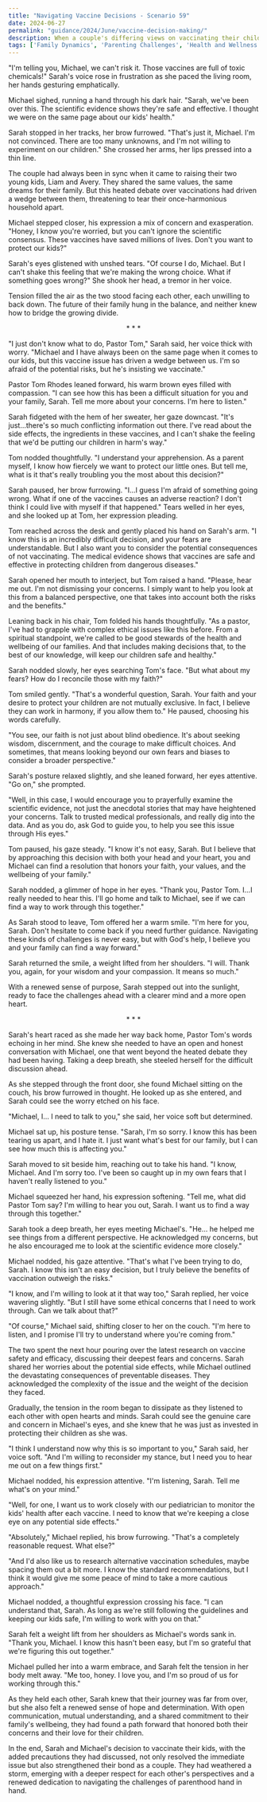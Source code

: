 ```yaml
---
title: "Navigating Vaccine Decisions - Scenario 59"
date: 2024-06-27
permalink: "guidance/2024/June/vaccine-decision-making/"
description: When a couple's differing views on vaccinating their children lead to an escalating conflict, they turn to Pastor Tom Rhodes for guidance on how to navigate this sensitive and ethically-charged issue while preserving their family unity.
tags: ['Family Dynamics', 'Parenting Challenges', 'Health and Wellness', 'Ethical Dilemmas', 'Spiritual Guidance']
---
```

"I'm telling you, Michael, we can't risk it. Those vaccines are full of toxic chemicals!" Sarah's voice rose in frustration as she paced the living room, her hands gesturing emphatically.

Michael sighed, running a hand through his dark hair. "Sarah, we've been over this. The scientific evidence shows they're safe and effective. I thought we were on the same page about our kids' health."

Sarah stopped in her tracks, her brow furrowed. "That's just it, Michael. I'm not convinced. There are too many unknowns, and I'm not willing to experiment on our children." She crossed her arms, her lips pressed into a thin line.

The couple had always been in sync when it came to raising their two young kids, Liam and Avery. They shared the same values, the same dreams for their family. But this heated debate over vaccinations had driven a wedge between them, threatening to tear their once-harmonious household apart.

Michael stepped closer, his expression a mix of concern and exasperation. "Honey, I know you're worried, but you can't ignore the scientific consensus. These vaccines have saved millions of lives. Don't you want to protect our kids?"

Sarah's eyes glistened with unshed tears. "Of course I do, Michael. But I can't shake this feeling that we're making the wrong choice. What if something goes wrong?" She shook her head, a tremor in her voice.

Tension filled the air as the two stood facing each other, each unwilling to back down. The future of their family hung in the balance, and neither knew how to bridge the growing divide.

<center>* * *</center>

"I just don't know what to do, Pastor Tom," Sarah said, her voice thick with worry. "Michael and I have always been on the same page when it comes to our kids, but this vaccine issue has driven a wedge between us. I'm so afraid of the potential risks, but he's insisting we vaccinate."

Pastor Tom Rhodes leaned forward, his warm brown eyes filled with compassion. "I can see how this has been a difficult situation for you and your family, Sarah. Tell me more about your concerns. I'm here to listen."

Sarah fidgeted with the hem of her sweater, her gaze downcast. "It's just...there's so much conflicting information out there. I've read about the side effects, the ingredients in these vaccines, and I can't shake the feeling that we'd be putting our children in harm's way."

Tom nodded thoughtfully. "I understand your apprehension. As a parent myself, I know how fiercely we want to protect our little ones. But tell me, what is it that's really troubling you the most about this decision?"

Sarah paused, her brow furrowing. "I...I guess I'm afraid of something going wrong. What if one of the vaccines causes an adverse reaction? I don't think I could live with myself if that happened." Tears welled in her eyes, and she looked up at Tom, her expression pleading.

Tom reached across the desk and gently placed his hand on Sarah's arm. "I know this is an incredibly difficult decision, and your fears are understandable. But I also want you to consider the potential consequences of not vaccinating. The medical evidence shows that vaccines are safe and effective in protecting children from dangerous diseases."

Sarah opened her mouth to interject, but Tom raised a hand. "Please, hear me out. I'm not dismissing your concerns. I simply want to help you look at this from a balanced perspective, one that takes into account both the risks and the benefits."

Leaning back in his chair, Tom folded his hands thoughtfully. "As a pastor, I've had to grapple with complex ethical issues like this before. From a spiritual standpoint, we're called to be good stewards of the health and wellbeing of our families. And that includes making decisions that, to the best of our knowledge, will keep our children safe and healthy."

Sarah nodded slowly, her eyes searching Tom's face. "But what about my fears? How do I reconcile those with my faith?"

Tom smiled gently. "That's a wonderful question, Sarah. Your faith and your desire to protect your children are not mutually exclusive. In fact, I believe they can work in harmony, if you allow them to." He paused, choosing his words carefully.

"You see, our faith is not just about blind obedience. It's about seeking wisdom, discernment, and the courage to make difficult choices. And sometimes, that means looking beyond our own fears and biases to consider a broader perspective."

Sarah's posture relaxed slightly, and she leaned forward, her eyes attentive. "Go on," she prompted.

"Well, in this case, I would encourage you to prayerfully examine the scientific evidence, not just the anecdotal stories that may have heightened your concerns. Talk to trusted medical professionals, and really dig into the data. And as you do, ask God to guide you, to help you see this issue through His eyes."

Tom paused, his gaze steady. "I know it's not easy, Sarah. But I believe that by approaching this decision with both your head and your heart, you and Michael can find a resolution that honors your faith, your values, and the wellbeing of your family."

Sarah nodded, a glimmer of hope in her eyes. "Thank you, Pastor Tom. I...I really needed to hear this. I'll go home and talk to Michael, see if we can find a way to work through this together."

As Sarah stood to leave, Tom offered her a warm smile. "I'm here for you, Sarah. Don't hesitate to come back if you need further guidance. Navigating these kinds of challenges is never easy, but with God's help, I believe you and your family can find a way forward."

Sarah returned the smile, a weight lifted from her shoulders. "I will. Thank you, again, for your wisdom and your compassion. It means so much."

With a renewed sense of purpose, Sarah stepped out into the sunlight, ready to face the challenges ahead with a clearer mind and a more open heart.

<center>* * *</center>

Sarah's heart raced as she made her way back home, Pastor Tom's words echoing in her mind. She knew she needed to have an open and honest conversation with Michael, one that went beyond the heated debate they had been having. Taking a deep breath, she steeled herself for the difficult discussion ahead.

As she stepped through the front door, she found Michael sitting on the couch, his brow furrowed in thought. He looked up as she entered, and Sarah could see the worry etched on his face.

"Michael, I... I need to talk to you," she said, her voice soft but determined.

Michael sat up, his posture tense. "Sarah, I'm so sorry. I know this has been tearing us apart, and I hate it. I just want what's best for our family, but I can see how much this is affecting you."

Sarah moved to sit beside him, reaching out to take his hand. "I know, Michael. And I'm sorry too. I've been so caught up in my own fears that I haven't really listened to you."

Michael squeezed her hand, his expression softening. "Tell me, what did Pastor Tom say? I'm willing to hear you out, Sarah. I want us to find a way through this together."

Sarah took a deep breath, her eyes meeting Michael's. "He... he helped me see things from a different perspective. He acknowledged my concerns, but he also encouraged me to look at the scientific evidence more closely."

Michael nodded, his gaze attentive. "That's what I've been trying to do, Sarah. I know this isn't an easy decision, but I truly believe the benefits of vaccination outweigh the risks."

"I know, and I'm willing to look at it that way too," Sarah replied, her voice wavering slightly. "But I still have some ethical concerns that I need to work through. Can we talk about that?"

"Of course," Michael said, shifting closer to her on the couch. "I'm here to listen, and I promise I'll try to understand where you're coming from."

The two spent the next hour pouring over the latest research on vaccine safety and efficacy, discussing their deepest fears and concerns. Sarah shared her worries about the potential side effects, while Michael outlined the devastating consequences of preventable diseases. They acknowledged the complexity of the issue and the weight of the decision they faced.

Gradually, the tension in the room began to dissipate as they listened to each other with open hearts and minds. Sarah could see the genuine care and concern in Michael's eyes, and she knew that he was just as invested in protecting their children as she was.

"I think I understand now why this is so important to you," Sarah said, her voice soft. "And I'm willing to reconsider my stance, but I need you to hear me out on a few things first."

Michael nodded, his expression attentive. "I'm listening, Sarah. Tell me what's on your mind."

"Well, for one, I want us to work closely with our pediatrician to monitor the kids' health after each vaccine. I need to know that we're keeping a close eye on any potential side effects."

"Absolutely," Michael replied, his brow furrowing. "That's a completely reasonable request. What else?"

"And I'd also like us to research alternative vaccination schedules, maybe spacing them out a bit more. I know the standard recommendations, but I think it would give me some peace of mind to take a more cautious approach."

Michael nodded, a thoughtful expression crossing his face. "I can understand that, Sarah. As long as we're still following the guidelines and keeping our kids safe, I'm willing to work with you on that."

Sarah felt a weight lift from her shoulders as Michael's words sank in. "Thank you, Michael. I know this hasn't been easy, but I'm so grateful that we're figuring this out together."

Michael pulled her into a warm embrace, and Sarah felt the tension in her body melt away. "Me too, honey. I love you, and I'm so proud of us for working through this."

As they held each other, Sarah knew that their journey was far from over, but she also felt a renewed sense of hope and determination. With open communication, mutual understanding, and a shared commitment to their family's wellbeing, they had found a path forward that honored both their concerns and their love for their children.

In the end, Sarah and Michael's decision to vaccinate their kids, with the added precautions they had discussed, not only resolved the immediate issue but also strengthened their bond as a couple. They had weathered a storm, emerging with a deeper respect for each other's perspectives and a renewed dedication to navigating the challenges of parenthood hand in hand.

